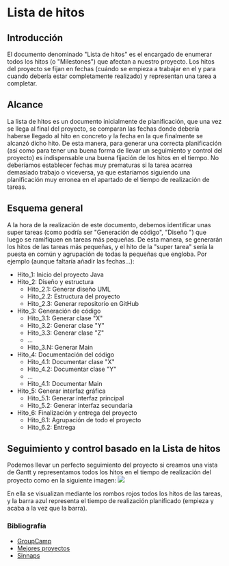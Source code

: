 # Lista de hitos 
## Introducción
El documento denominado "Lista de hitos" es el encargado de enumerar todos los hitos (o "Milestones") que afectan a nuestro proyecto. Los hitos del proyecto se fijan en fechas (cuándo se empieza a trabajar en el y para cuando debería estar completamente realizado) y representan una tarea a completar. 

## Alcance
La lista de hitos es un documento inicialmente de planificación, que una vez se llega al final del proyecto, se comparan las fechas donde debería haberse llegado al hito en concreto y la fecha en la que finalmente se alcanzó dicho hito. De esta manera, para generar una correcta planificación (así como para tener una buena forma de llevar un seguimiento y control del proyecto) es indispensable una buena fijación de los hitos en el tiempo. No deberíamos establecer fechas muy prematuras si la tarea acarrea demasiado trabajo o viceversa, ya que estaríamos siguiendo una planificación muy erronea en el apartado de el tiempo de realización de tareas.
## Esquema general
A la hora de la realización de este documento, debemos identificar unas super tareas (como podría ser "Generación de código", "Diseño ") que luego se ramifiquen en tareas más pequeñas. De esta manera, se generarán los hitos de las tareas más pequeñas, y el hito de la "super tarea" sería la puesta en común y agrupación de todas la pequeñas que engloba. Por ejemplo (aunque faltaría añadir las fechas...):
* Hito_1: Inicio del proyecto Java
* Hito_2: Diseño y estructura
    * Hito_2.1: Generar diseño UML
    * Hito_2.2: Estructura del proyecto
    * Hito_2.3: Generar repositorio en GitHub
* Hito_3: Generación de código
    * Hito_3.1: Generar clase "X"
    * Hito_3.2: Generar clase "Y"
    * Hito_3.3: Generar clase "Z"
    * ...
    * Hito_3.N: Generar Main
* Hito_4: Documentación del código
    * Hito_4.1: Documentar clase "X"
    * Hito_4.2: Documentar clase "Y"
    * ...
    * Hito_4.1: Documentar Main
* Hito_5: Generar interfaz gráfica
    * Hito_5.1: Generar interfaz principal
    * Hito_5.2: Generar interfaz secundaria
* Hito_6: Finalización y entrega del proyecto
    * Hito_6.1: Agrupación de todo el proyecto
    * Hito_6.2: Entrega
## Seguimiento y control basado en la Lista de hitos
Podemos llevar un perfecto seguimiento del proyecto si creamos una vista de Gantt y representamos todos los hitos en el tiempo de realización del proyecto como en la siguiente imagen:
![](https://i.imgur.com/88ZXmgz.png)

En ella se visualizan mediante los rombos rojos todos los hitos de las tareas, y la barra azul representa el tiempo de realización planificado (empieza y acaba a la vez que la barra).
### Bibliografía
+ [GroupCamp](https://www.groupcamp.es/h/gestion-proyectos/hitos-planificacion-proyecto#t4039)
+ [Mejores proyectos](https://iaap.wordpress.com/2007/01/24/hitos-del-proyecto-milestones/)
+ [Sinnaps](https://www.sinnaps.com/blog-gestion-proyectos/hito-la-gestion-proyectos)
